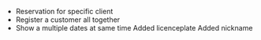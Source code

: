 + Reservation for specific client
+ Register a customer all together
+ Show a multiple dates at same time
Added licenceplate
Added nickname